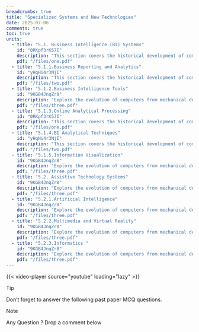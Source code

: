 ```yaml
---
breadcrumbs: true
title: "Specialized Systems and New Technologies"
date: 2025-07-06
comments: true
toc: true
units:
  - title: "5.1. Business Intelligence (BI) Systems"
    id: "0RKpf3rK57I"
    description: "This section covers the historical development of computing systems."
    pdf: "/files/one.pdf"
  - title: "5.1.1.Business Reporting and Analytics"
    id: "yHqHi4r3NjI"
    description: "This section covers the historical development of computing technology."
    pdf: "/files/two.pdf"
  - title: "5.1.2.Business Intelligence Tools"
    id: "9KGB4JnqZr8"
    description: "Explore the evolution of computers from mechanical devices to modern systems."
    pdf: "/files/three.pdf"
  - title: "5.1.3.Online Analytical Processing"
    id: "0RKpf3rK57I"
    description: "This section covers the historical development of computing systems."
    pdf: "/files/one.pdf"
  - title: "5.1.4.BI Analytical Techniques"
    id: "yHqHi4r3NjI"
    description: "This section covers the historical development of computing technology."
    pdf: "/files/two.pdf"
  - title: "5.1.5.Information Visualization"
    id: "9KGB4JnqZr8"
    description: "Explore the evolution of computers from mechanical devices to modern systems."
    pdf: "/files/three.pdf"
  - title: "5.2. Assistive Technology Systems"
    id: "9KGB4JnqZr8"
    description: "Explore the evolution of computers from mechanical devices to modern systems."
    pdf: "/files/three.pdf"    
  - title: "5.2.1.Artificial Intelligence"
    id: "9KGB4JnqZr8"
    description: "Explore the evolution of computers from mechanical devices to modern systems."
    pdf: "/files/three.pdf"    
  - title: "5.2.2.Multimedia and Virtual Reality"
    id: "9KGB4JnqZr8"
    description: "Explore the evolution of computers from mechanical devices to modern systems."
    pdf: "/files/three.pdf"    
  - title: "5.2.3.Informatics "
    id: "9KGB4JnqZr8"
    description: "Explore the evolution of computers from mechanical devices to modern systems."
    pdf: "/files/three.pdf"                                       
---
```


{{< video-player source="youtube" loading="lazy" >}}

> [!TIP]
> Don’t forget to answer the following past paper MCQ questions.
 


> [!NOTE]
> Any Question ? Drop a comment below 

